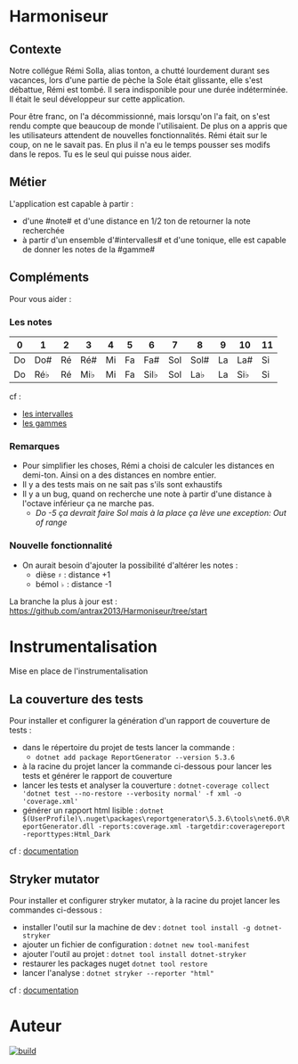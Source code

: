 # Harmoniseur

## Contexte
Notre collégue Rémi Solla, alias tonton, a chutté lourdement durant ses vacances, lors d'une partie de pèche la Sole était glissante, elle s'est débattue, Rémi est tombé. Il sera indisponible pour une durée indéterminée. Il était le seul développeur sur cette application. 

Pour être franc, on l'a décommissionné, mais lorsqu'on l'a fait, on s'est rendu compte que beaucoup de monde l'utilisaient. De plus on a appris que les utilisateurs attendent de nouvelles fonctionnalités. 
Rémi était sur le coup, on ne le savait pas. 
En plus il n'a eu le temps pousser ses modifs dans le repos. Tu es le seul qui puisse nous aider.

## Métier
L'application est capable à partir :  
- d'une #note# et d'une distance en 1/2 ton de retourner la note recherchée
- à partir d'un ensemble d'#intervalles# et d'une tonique, elle est capable de donner les notes de la #gamme#

## Compléments
Pour vous aider :

### Les notes
| 0  | 1    | 2   | 3   | 4   | 5  | 6    | 7   | 8    | 9  | 10  | 11 |
|----|------|-----|-----|-----|----|------|-----|------|----|-----|----|
| Do | Do#  | Ré  | Ré# | Mi  | Fa | Fa#  | Sol | Sol# | La | La# | Si |
| Do | Ré♭ | Ré  | Mi♭ | Mi  | Fa | Sil♭| Sol | La♭ | La | Si♭ | Si |

cf : 
- [les intervalles](https://www.apprendrelesolfege.com/les-intervalles)
- [les gammes](https://www.apprendrelesolfege.com/les-gammes)

### Remarques
- Pour simplifier les choses, Rémi a choisi de calculer les distances en demi-ton. Ainsi on a des distances en nombre entier.
- Il y a des tests mais on ne sait pas s'ils sont exhaustifs
- Il y a un bug, quand on recherche une note à partir d'une distance à l'octave inférieur ça ne marche pas.
  - _Do -5 ça devrait faire Sol mais à la place ça lève une exception: Out of range_

### Nouvelle fonctionnalité 
- On aurait besoin d'ajouter la possibilité d'altérer les notes :
	- dièse `♯` : distance +1
	- bémol `♭` : distance -1

La branche la plus à jour est : https://github.com/antrax2013/Harmoniseur/tree/start

# Instrumentalisation
Mise en place de l'instrumentalisation

## La couverture des tests
Pour installer et configurer la génération d'un rapport de couverture de tests :
- dans le répertoire du projet de tests lancer la commande :
  - `dotnet add package ReportGenerator --version 5.3.6`
-  à la racine du projet lancer la commande ci-dessous pour lancer les tests et générer le rapport de couverture
  - lancer les tests et analyser la couverture : `dotnet-coverage collect 'dotnet test --no-restore --verbosity normal' -f xml -o 'coverage.xml'`
  - générer un rapport html lisible : `dotnet $(UserProfile)\.nuget\packages\reportgenerator\5.3.6\tools\net6.0\ReportGenerator.dll -reports:coverage.xml -targetdir:coveragereport -reporttypes:Html_Dark`

cf : [documentation](https://reportgenerator.io/usage)


## Stryker mutator
Pour installer et configurer stryker mutator, à la racine du projet lancer les commandes ci-dessous :
- installer l'outil sur la machine de dev : `dotnet tool install -g dotnet-stryker`
- ajouter un fichier de configuration : `dotnet new tool-manifest`
- ajouter l'outil au projet : `dotnet tool install dotnet-stryker`
- restaurer les packages nuget `dotnet tool restore`
- lancer l'analyse : `dotnet stryker --reporter "html"`


cf : [documentation](https://stryker-mutator.io/docs/stryker-net/getting-started/)



# Auteur
[![build](https://img.shields.io/badge/LinkedIn-0077B5?style=for-the-badge&logo=linkedin&logoColor=white)](https://www.linkedin.com/in/cyril-cophignon-b58b5a5b/)